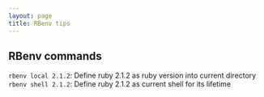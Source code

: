 ```yaml
---
layout: page
title: RBenv tips
---
```


## RBenv commands

`rbenv local 2.1.2`: Define ruby 2.1.2 as ruby version into current directory  
`rbenv shell 2.1.2`: Define ruby 2.1.2 as current shell for its lifetime
